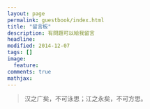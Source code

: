 ```yaml
---
layout: page
permalink: guestbook/index.html
title: "留言板"
description: 有問題可以給我留言
headline: 
modified: 2014-12-07
tags: []
image: 
  feature: 
comments: true
mathjax: 
---
```

> 汉之广矣，不可泳思；江之永矣，不可方思。
